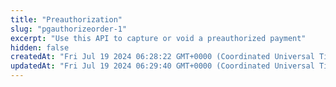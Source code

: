 ```yaml
---
title: "Preauthorization"
slug: "pgauthorizeorder-1"
excerpt: "Use this API to capture or void a preauthorized payment"
hidden: false
createdAt: "Fri Jul 19 2024 06:28:22 GMT+0000 (Coordinated Universal Time)"
updatedAt: "Fri Jul 19 2024 06:29:40 GMT+0000 (Coordinated Universal Time)"
---
```

